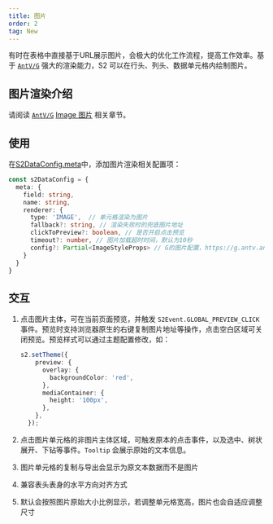 ```yaml
---
title: 图片
order: 2
tag: New
---
```


有时在表格中直接基于URL展示图片，会极大的优化工作流程，提高工作效率。基于 [`AntV/G`](https://g.antv.antgroup.com/) 强大的渲染能力，S2 可以在行头、列头、数据单元格内绘制图片。

<Playground path="/custom/custom-renderer/demo/image.ts" rid='custom-renderer-image' height='300'></playground>

## 图片渲染介绍

请阅读 [`AntV/G`](https://g.antv.antgroup.com/)  [Image 图片](https://g.antv.antgroup.com/api/basic/image) 相关章节。

## 使用

在[S2DataConfig.meta](https://s2.antv.antgroup.com/api/general/s2-data-config#meta)中，添加图片渲染相关配置项：

```ts
const s2DataConfig = {
  meta: {
    field: string,
    name: string,
    renderer: {
      type: 'IMAGE',  // 单元格渲染为图片
      fallback?: string, // 渲染失败时的兜底图片地址
      clickToPreview?: boolean, // 是否开启点击预览
      timeout?: number, // 图片加载超时时间，默认为10秒
      config?: Partial<ImageStyleProps> // G的图片配置，https://g.antv.antgroup.com/api/basic/image
    }
  }
}
```

## 交互

1. 点击图片主体，可在当前页面预览，并触发 `S2Event.GLOBAL_PREVIEW_CLICK` 事件。预览时支持浏览器原生的右键复制图片地址等操作，点击空白区域可关闭预览。预览样式可以通过主题配置修改，如：

   ```ts
   s2.setTheme({
       preview: {
         overlay: {
           backgroundColor: 'red',
         },
         mediaContainer: {
           height: '100px',
         },
       },
     });
   ```

2. 点击图片单元格的非图片主体区域，可触发原本的点击事件，以及选中、树状展开、下钻等事件。`Tooltip` 会展示原始的文本信息。

3. 图片单元格的复制与导出会显示为原文本数据而不是图片

4. 兼容表头表身的水平方向对齐方式

5. 默认会按照图片原始大小比例显示，若调整单元格宽高，图片也会自适应调整尺寸
